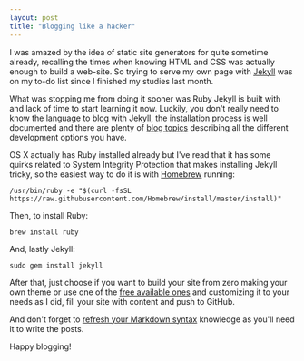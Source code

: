 ```yaml
---
layout: post
title: "Blogging like a hacker"
---
```


I was amazed by the idea of static site generators for quite sometime already, recalling the times when knowing HTML and CSS was actually enough to build a web-site. So trying to serve my own page with [Jekyll](https://jekyllrb.com/) was on my to-do list since I finished my studies last month.

What was stopping me from doing it sooner was Ruby Jekyll is built with and lack of time to start learning it now. Luckily, you don't really need to know the language to blog with Jekyll, the installation process is well documented and there are plenty of [blog topics](https://www.smashingmagazine.com/2014/08/build-blog-jekyll-github-pages/) describing all the different development options you have.

OS X actually has Ruby installed already but I've read that it has some quirks related to System Integrity Protection that makes installing Jekyll tricky, so the easiest way to do it is with [Homebrew](http://brew.sh/) running:

```/usr/bin/ruby -e "$(curl -fsSL https://raw.githubusercontent.com/Homebrew/install/master/install)"```

Then, to install Ruby:

```brew install ruby```

And, lastly Jekyll:

```sudo gem install jekyll```

After that, just choose if you want to build your site from zero making your own theme or use one of the [free available ones](http://jekyllthemes.org/) and customizing it to your needs as I did, fill your site with content and push to GitHub.

And don't forget to [refresh your Markdown syntax](https://github.com/adam-p/markdown-here/wiki/Markdown-Cheatsheet#code) knowledge as you'll need it to write the posts.

Happy blogging!

